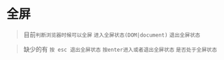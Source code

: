 # 全屏

> 目前`判断浏览器时候可以全屏` `进入全屏状态(DOM|document)` `退出全屏状态`

> 缺少的有 `按 esc 退出全屏状态` `按enter进入或者退出全屏状态` `是否处于全屏状态`
